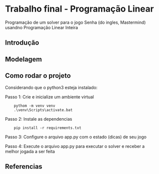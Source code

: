 # Trabalho final - Programação Linear

Programação de um solver para o jogo Senha (do ingles, Mastermind) usandno Programação Linear Inteira

## Introdução

## Modelagem

## Como rodar o projeto

Considerando que o python3 esteja instalado:

Passo 1: Crie e inicialize um ambiente virtual

```
    pythom -m venv venv
    .\venv\Scripts\activate.bat
```

Passo 2: Instale as dependencias

```
    pip install -r requirements.txt
```

Passo 3: Configure o arquivo app.py com o estado (dicas) de seu jogo

Passo 4: Execute o arquivo app.py para executar o solver e receber a melhor jogada a ser feita

## Referencias
